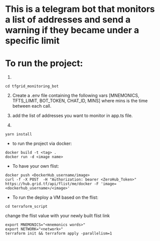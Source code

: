 # This is a telegram bot that monitors a list of addresses and send a warning if they became under a specific limit

# To run the project:
1. 

```
cd tfgrid_monitoring_bot
```

2. Create a .env file containing the following vars [MNEMONICS, TFTS_LIMIT, BOT_TOKEN, CHAT_ID, MINS] where mins is the time between each call.

3. add the list of addresses you want to monitor in app.ts file.

4.

```
yarn install
```
- to run the project via docker:

```
docker build -t <tag> .
docker run -d <image name>
```
- To have your own flist:

```
docker push <DockerHub_username/image>
curl -f -X POST  -H "Authorization: bearer <ZeroHub_Token>" https://hub.grid.tf/api/flist/me/docker -F 'image=<dockerhub_username>/<image>'
```
- To run the deploy a VM based on the flist:

```
cd terraform_script
```
change the flist value with your newly built flist link

```
export MNEMONICS="<mnemonics words>"
export NETWORK="<network>"
terraform init && terraform apply -parallelism=1
```
